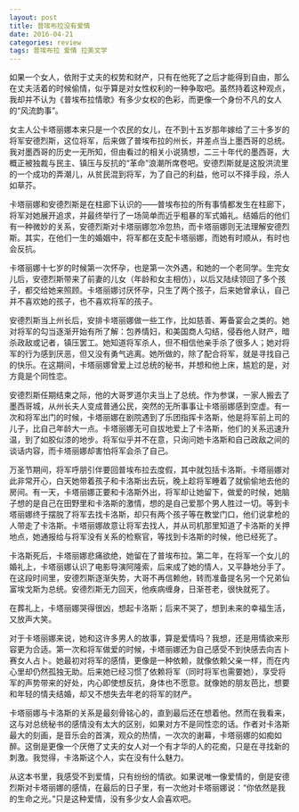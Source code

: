 ```yaml
---
layout: post
title: 普埃布拉没有爱情
date: 2016-04-21
categories: review
tags: 普埃布拉 爱情 拉美文学
---
```


如果一个女人，依附于丈夫的权势和财产，只有在他死了之后才能得到自由，那么在丈夫活着的时候偷情，似乎算是对女性权利的一种争取吧。虽然持着这种观点，我却并不认为《普埃布拉情歌》有多少女权的色彩，而更像一个身份不凡的女人的“风流韵事”。

女主人公卡塔丽娜本来只是一个农民的女儿，在不到十五岁那年嫁给了三十多岁的将军安德烈斯，这位将军，后来做了普埃布拉的州长，并差点当上墨西哥的总统。我对墨西哥的历史一无所知，但由看过的相关小说猜想，二三十年代的墨西哥，大概正被独裁与民主、镇压与反抗的“革命”浪潮所席卷吧。安德烈斯就是这股洪流里的一个成功的弄潮儿，从贫民混到将军，为了自己的利益，他可以不择手段，杀人如草芥。

卡塔丽娜和安德烈斯是在柱廊下认识的——普埃布拉的所有事情都发生在柱廊下，将军对她展开追求，并最终举行了一场简单而近乎粗暴的军式婚礼。结婚后的他们有一种微妙的关系，安德烈斯对卡塔丽娜忽冷忽热，而卡塔丽娜则无法理解安德烈斯。其实，在他们一生的婚姻中，将军都在支配卡塔丽娜，而她有时顺从，有时也会反抗。

卡塔丽娜十七岁的时候第一次怀孕，也是第一次外遇，和她的一个老同学。生完女儿后，安德烈斯带来了前妻的儿女（年龄和女主相仿），以后又陆续领回了多个孩子，都交给她来照顾。卡塔丽娜讨厌怀孕，只生了两个孩子，后来她曾承认，自己并不喜欢她的孩子，也不喜欢将军的孩子。

安德烈斯当上州长后，安排卡塔丽娜做一些工作，比如慈善、筹备宴会之类的。她对将军的勾当逐渐开始有所了解：包养情妇，和美国商人勾结，侵吞他人财产，暗杀政敌或记者，镇压罢工。她知道将军杀人，但不相信他亲手杀了很多人；她对将军的行为感到厌恶，但又没有勇气逃离。她所做的，除了配合将军，就是寻找自己的快乐。在这期间，卡塔丽娜曾爱上过总统的秘书，并想和他上床，尴尬的是，对方竟是个同性恋。

安德烈斯任期结束之际，他的大哥罗道尔夫当上了总统。作为参谋，一家人搬去了墨西哥城，从州长夫人变成普通公民，突然的无所事事让卡塔丽娜感到空虚。有一次和将军出门的时候，卡塔丽娜在剧院遇到了乐团指挥卡洛斯，他是将军前上司的儿子，比自己年龄大一点。卡塔丽娜无可自拔地爱上了卡洛斯，他们的关系迅速升温，到了如胶似漆的地步。将军似乎并不在意，只询问她卡洛斯和自己政敌之间的谈话内容，而卡塔丽娜却害怕将军会杀了自己。

万圣节期间，将军呼朋引伴要回普埃布拉去度假，其中就包括卡洛斯。卡塔丽娜对此非常开心，白天她带着孩子和卡洛斯出去玩，晚上趁将军睡着了就偷偷地去他的房间。有一天，卡塔丽娜正要和卡洛斯外出，将军却让她留下，做爱的时候，她脑子想的是自己在田野里和卡洛斯的激情，想的是自己爱那个男人胜过一切。等到卡塔丽娜终于摆脱了将军去找卡洛斯，却只有两个孩子等在教堂门口，他们说拿枪的人带走了卡洛斯。卡塔丽娜故意让将军去找人，并从司机那里知道了卡洛斯的关押地点，她通报给与将军没有关系的检察官，等找到卡洛斯的时候，他已经死了。

卡洛斯死后，卡塔丽娜悲痛欲绝，她留在了普埃布拉。第二年，在将军一个女儿的婚礼上，卡塔丽娜认识了电影导演阿隆索，后来成了她的情人，又平静地分手了。在这段时间里，安德烈斯逐渐失势，大哥不再信赖他，转而准备提名另一个兄弟仙富埃戈斯为总统。安德烈斯无力回天，他疾病缠身，日渐苍老，很快就死了。

在葬礼上，卡塔丽娜哭得很凶，想起卡洛斯；后来不哭了，想到未来的幸福生活，又放声大笑。

对于卡塔丽娜来说，她和这许多男人的故事，算是爱情吗？我想，还是用情欲来形容更为合适。第一次和将军做爱的时候，卡塔丽娜还为自己感受不到快感去向吉卜赛女人占卜。她最初对将军的感情，更像是一种依赖，就像依赖父亲一样，而在内心里却仍然孤独无助。后来她已经习惯了依赖将军（同时将军也需要她），享受将军的声势带来的好处，内心即使想反抗，身体也不愿意。就像她的朋友芭比，想要和年轻的情夫结婚，却又不想失去年老的将军的财产。

卡塔丽娜与卡洛斯的关系是最刻骨铭心的，直到最后还在想着他。然而在我看来，这与对总统秘书的感情没有太大的区别，如果对方不是同性恋的话。作者对卡洛斯最大的刻画，是音乐会的首演，观众的热情，一次次的谢幕，卡塔丽娜的如痴如醉。这倒是更像一个厌倦了丈夫的女人对一个有才华的人的花痴，只是在寻找新的刺激。我觉得，卡洛斯这个人，实在没有什么魅力。

从这本书里，我感受不到爱情，只有纷纷的情欲。如果说唯一像爱情的，倒是安德烈斯对卡塔丽娜的感情，在最后的日子里，有一次他对卡塔丽娜说：“你依然是我的生命之光。”只是这种爱情，没有多少女人会喜欢吧。